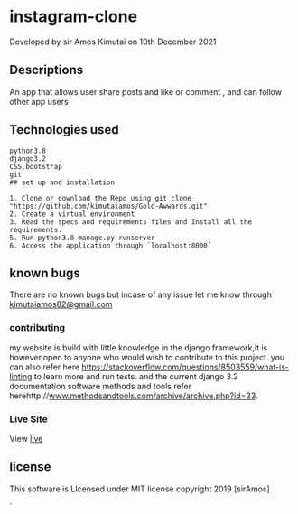 # instagram-clone
Developed by sir Amos Kimutai on 10th December 2021
## Descriptions
An app that allows user share posts and like or comment , and can follow other app users
## Technologies used

```
python3.8
django3.2
CSS,bootstrap
git
## set up and installation

1. Clone or download the Repo using git clone "https://github.com/kimutaiamos/Gold-Awwards.git"
2. Create a virtual environment
3. Read the specs and requirements files and Install all the requirements.  
5. Run python3.8 manage.py runserver
6. Access the application through `localhost:8000`
```
## known bugs

There are no known bugs but incase of any issue let me know through kimutaiamos82@gmail.com

### contributing
my website is build with little knowledge in the django framework,it is however,open to anyone who would wish to contribute to this project.
you can also refer here https://stackoverflow.com/questions/8503559/what-is-linting to learn more and run tests. and the current django 3.2 documentation
software methods and tools refer herehttp://www.methodsandtools.com/archive/archive.php?id=33.
### Live Site
View [live](https://instagram-ke.herokuapp.com/)
## license

This software is LIcensed under MIT license copyright 2019 [sirAmos]

`


